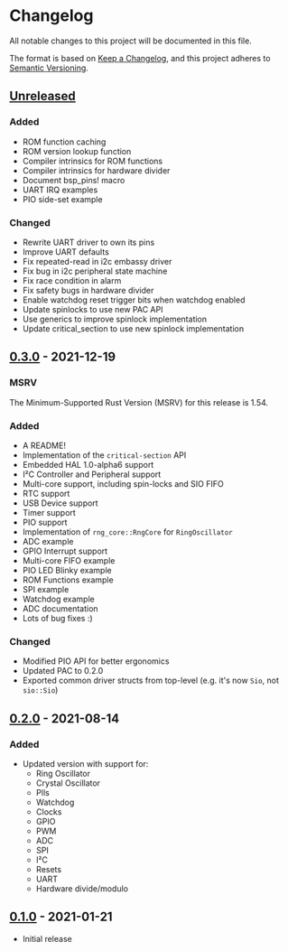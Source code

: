 # Changelog

All notable changes to this project will be documented in this file.

The format is based on [Keep a Changelog](https://keepachangelog.com/en/1.0.0/),
and this project adheres to [Semantic Versioning](https://semver.org/spec/v2.0.0.html).

## [Unreleased]

### Added

- ROM function caching
- ROM version lookup function
- Compiler intrinsics for ROM functions
- Compiler intrinsics for hardware divider
- Document bsp_pins! macro
- UART IRQ examples
- PIO side-set example

### Changed

- Rewrite UART driver to own its pins
- Improve UART defaults
- Fix repeated-read in i2c embassy driver
- Fix bug in i2c peripheral state machine
- Fix race condition in alarm
- Fix safety bugs in hardware divider
- Enable watchdog reset trigger bits when watchdog enabled
- Update spinlocks to use new PAC API
- Use generics to improve spinlock implementation
- Update critical_section to use new spinlock implementation

## [0.3.0] - 2021-12-19

### MSRV

The Minimum-Supported Rust Version (MSRV) for this release is 1.54.

### Added

- A README!
- Implementation of the `critical-section` API
- Embedded HAL 1.0-alpha6 support
- I²C Controller and Peripheral support
- Multi-core support, including spin-locks and SIO FIFO
- RTC support
- USB Device support
- Timer support
- PIO support
- Implementation of `rng_core::RngCore` for `RingOscillator`
- ADC example
- GPIO Interrupt support
- Multi-core FIFO example
- PIO LED Blinky example
- ROM Functions example
- SPI example
- Watchdog example
- ADC documentation
- Lots of bug fixes :)

### Changed

- Modified PIO API for better ergonomics
- Updated PAC to 0.2.0
- Exported common driver structs from top-level (e.g. it's now `Sio`, not `sio::Sio`)

## [0.2.0] - 2021-08-14

### Added

- Updated version with support for:
  - Ring Oscillator
  - Crystal Oscillator
  - Plls
  - Watchdog
  - Clocks
  - GPIO
  - PWM
  - ADC
  - SPI
  - I²C
  - Resets
  - UART
  - Hardware divide/modulo

## [0.1.0] - 2021-01-21

- Initial release

[Unreleased]: https://github.com/rp-rs/rp-hal/compare/v0.3.0...HEAD
[0.3.0]: https://github.com/rp-rs/rp-hal/compare/v0.2.0...v0.3.0
[0.2.0]: https://github.com/rp-rs/rp-hal/compare/v0.1.0...v0.2.0
[0.1.0]: https://github.com/rp-rs/rp-hal/releases/tag/v0.1.0
